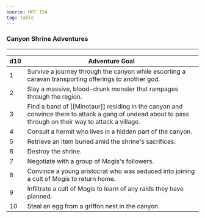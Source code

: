 ```yaml
---
source: MOT 154
tag: table
---
```


### Canyon Shrine Adventures
---
|d10|Adventure Goal|
|----|------------|
|1|Survive a journey through the canyon while escorting a caravan transporting offerings to another god.|
|2|Slay a massive, blood-drunk monster that rampages through the region.|
|3|Find a band of [[Minotaur]] residing in the canyon and convince them to attack a gang of undead about to pass through on their way to attack a village.|
|4|Consult a hermit who lives in a hidden part of the canyon.|
|5|Retrieve an item buried amid the shrine's sacrifices.|
|6|Destroy the shrine.|
|7|Negotiate with a group of Mogis's followers.|
|8|Convince a young aristocrat who was seduced into joining a cult of Mogis to return home.|
|9|Infiltrate a cult of Mogis to learn of any raids they have planned.|
|10|Steal an egg from a griffon nest in the canyon.|
